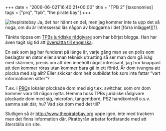 +++
date = "2006-06-02T16:40:21+00:00"
title = "TPB 2"
[taxonomies]
tags = ["prq", "tpb", "the pirate bay"]
+++

<img id="image69" src="/images/2006/06/thepiratebay.thumbnail.gif" alt="thepiratebay" />  
Ja, det har hännt en del, men jag kommer inte ta upp det så noga, om du är intresserad läs någon av bloggarna i det [förra inlägget][1].

Tänkte tippsa om [TPBs juridiske rådgivare][2] som har börjat blogga. Han har även tagit sig tid att [översätta till engelska][3].

En sak som jag har funderat på länge är, varje gång man se en polis som beslagtar en dator eller annan teknisk utrusting så ser man dom gå iväg med skärmen, precis om att den innehöll något intressant, jag tror knappast att den kommer röras utan kommer bara gå in ett föråd. Är dom tvungna att plocka med sig allt? Eller skickar dom helt outbildat fok som inte fattar &#8220;vart informationen sitter&#8221;?

T.ex. i [PRQ][4]s lokaler plockade dom med sig t.ex. switchar, som om dom kommer vara till någon nytta. Hemma hoss TPBs juridiske rådgivare plockade dom med sig, microfon, tangentbord, PS2 handkontroll o.s.v. samma sak där, hu? Vad ska dom med det till?

Slutligen så är <http://www.thepiratebay.org> uppe igen, inte med trackern men det finns information där. Piratbyrån arbetar fortfarande med att återställa sin site.



<small></small>

 [1]: ?p=67
 [2]: http://mikaelviborg.blogspot.com/
 [3]: http://viborginternational.blogspot.com/
 [4]: http://prq.se/
